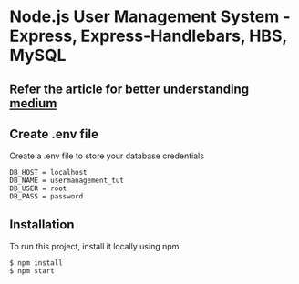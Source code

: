 # Node.js User Management System - Express, Express-Handlebars, HBS, MySQL

## Refer the article for better understanding [medium](https://naveen-varma.medium.com/user-management-system-nodejs-express-mysql-handlebards-15cf7131d367)

## Create .env file
Create a .env file to store your database credentials

```
DB_HOST = localhost
DB_NAME = usermanagement_tut
DB_USER = root
DB_PASS = password
```

## Installation
To run this project, install it locally using npm:

```
$ npm install
$ npm start
```
